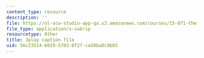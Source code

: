 ```yaml
---
content_type: resource
description: ''
file: https://ol-ocw-studio-app-qa.s3.amazonaws.com/courses/15-071-the-analytics-edge-spring-2017/56c23514602957038f2fca50ba0c9b03_WIKsL9tPoAE.vtt
file_type: application/x-subrip
resourcetype: Other
title: 3play caption file
uid: 56c23514-6029-5703-8f2f-ca50ba0c9b03
---
```

